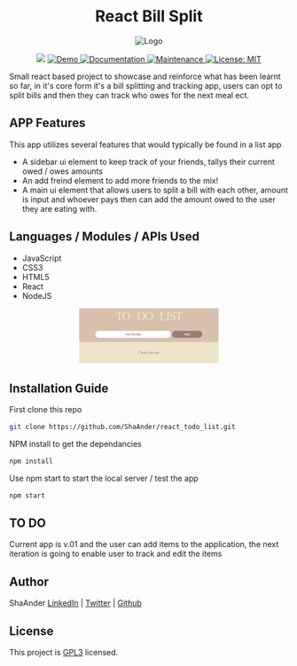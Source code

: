 <h1 align="center">React Bill Split</h1>
<p align="center">
    <img src="public/favicon.ico" alt="Logo" width="15%" height="auto">
 </p>

<p align="center">
  <img src="https://img.shields.io/badge/version-2.0.0-blue.svg?cacheSeconds=2592000" />
  <a href="" target="_blank">
    <img alt="Demo" src="https://img.shields.io/badge/demo-offline-red.svg" />
  </a>
  <a href="https://github.com/ShaAnder/react_todo_list#readme" target="_blank">
    <img alt="Documentation" src="https://img.shields.io/badge/documentation-yes-brightgreen.svg" />
  </a>
  <a href="https://github.com/ShaAnder/react_todo_list/graphs/commit-activity" target="_blank">
    <img alt="Maintenance" src="https://img.shields.io/badge/maintained-yes-green.svg" />
  </a>
  <a href="https://github.com/ShaAnder/react_todo_list/blob/main/LICENSE" target="_blank">
    <img alt="License: MIT" src="https://img.shields.io/badge/License-MIT-yellow.svg" />
  </a>

</p>

<p align="left">
Small react based project to showcase and reinforce what has been learnt so far, in it's core form it's a bill splitting and
tracking app, users can opt to split bills and then they can track who owes for the next meal ect.
</p>

## APP Features

This app utilizes several features that would typically be found in a list app

- A sidebar ui element to keep track of your friends, tallys their current owed / owes amounts
- An add freind element to add more friends to the mix!
- A main ui element that allows users to split a bill with each other, amount is input and whoever
  pays then can add the amount owed to the user they are eating with.

## Languages / Modules / APIs Used

- JavaScript
- CSS3
- HTML5
- React
- NodeJS

<p align="center">
  <img alt="Bill Split React" src="public\image.png" width="50%" />
</p>

## Installation Guide

First clone this repo

```sh
git clone https://github.com/ShaAnder/react_todo_list.git
```

NPM install to get the dependancies

```sh
npm install
```

Use npm start to start the local server / test the app

```sh
npm start
```

## TO DO

Current app is v.01 and the user can add items to the application, the next iteration is going to enable user to track and edit the items

## Author

ShaAnder [LinkedIn](https://www.linkedin.com/in/shaun-anderton-551670a9/) | [Twitter](https://twitter.com/ShaAnder10) | [Github](https://github.com/ShaAnder)

## License

This project is [GPL3](https://github.com/ShaAnder/react_todo_list/blob/main/LICENSE) licensed.
